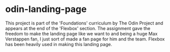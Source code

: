 # odin-landing-page
This project is part of the 'Foundations' curriculum by The Odin Project and appears at the end of the 'Flexbox' section. 
The assignment gave the freedom to make the landing page like we want to and being a huge Max Verstappen fan, I just sort of made a fan page for him and the team.
Flexbox has been heavily used in making this landing page. 